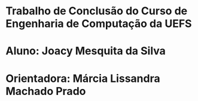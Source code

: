 # Trabalho de Conclusão do Curso de Engenharia de Computação da UEFS
# Aluno: Joacy Mesquita da Silva
# Orientadora: Márcia Lissandra Machado Prado